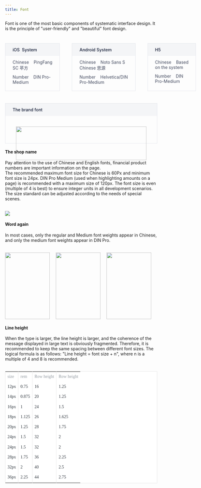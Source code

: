 ```yaml
---
title: Font
---
```

Font is one of the most basic components of systematic interface design. It is the principle of "user-friendly" and "beautiful" font design.

<div class="doc-font-list doc-font-area">
  <div class="doc-font-item">
    <div class="doc-font-title">
      iOS&nbsp;&nbsp;System
    </div>
    <div class="doc-font-text">
      Chinese&nbsp;&nbsp;&nbsp;&nbsp;PingFang  SC 苹方
    </div>
    <div class="doc-font-text">
      Number&nbsp;&nbsp;&nbsp;&nbsp;DIN Pro-Medium
    </div>
  </div>
  <div class="doc-font-item">
    <div class="doc-font-title">
      Android System
    </div>
    <div class="doc-font-text">
      Chinese&nbsp;&nbsp;&nbsp;&nbsp;Noto Sans S Chinese  思源
    </div>
    <div class="doc-font-text">
      Number&nbsp;&nbsp;&nbsp;&nbsp;Helvetica/DIN Pro-Medium
    </div>
  </div>
  <div class="doc-font-item">
    <div class="doc-font-title">
      H5
    </div>
    <div class="doc-font-text">
      Chinese&nbsp;&nbsp;&nbsp;&nbsp;Based on the system
    </div>
    <div class="doc-font-text">
      Number&nbsp;&nbsp;&nbsp;&nbsp;DIN Pro-Medium
    </div>
  </div>
</div>
<div class="doc-font-list doc-font-area">
  <div class="doc-font-item">
    <div class="doc-font-title">
      The brand font
    </div>
    <div class="doc-font-typeface">
      <img src="https://pt-starimg.didistatic.com/static/starimg/img/0gWbj5fuLN1643183908647.png" class="font-typeface-img">
    </div>
  </div>
</div>

<style>
.doc-content-paragraph h4{margin-top:60px}
.doc-font-typeface{padding:35px 35px 15px 35px}
.doc-font-area{margin-top:40px}
.doc-font-list{display:-webkit-box;display:-ms-flexbox;display:flex}
.doc-font-item{-webkit-box-flex:1;-ms-flex:1;flex:1;margin-right:40px;padding-bottom:20px;border:solid 1px #E2E4EA}
.doc-font-item:last-of-type{margin-right:0}
.doc-font-title{padding:12px 24px;background:#F4F5F7;font-size:14px;color:#111A34;font-weight:500}
.doc-font-text{float:left;width:100%;margin-top:12px;padding:0 24px;font-size:14px;color:#41485D;-webkit-box-sizing:border-box;box-sizing:border-box}
.doc-font-text span.l{float:left}
.doc-font-text span.r{float:right}
.font-weight-item{width:220px;height:220px;margin-right:20px}
.font-size-img{max-width:80%!important;margin-top:32px!important}
.font-weight-img{width:100%;height:100%;background-size:100% 100%;}
.font-weight-list{margin-top:32px}
@media (max-width:750px){.doc-font-list{-webkit-box-orient:vertical;-webkit-box-direction:normal;-ms-flex-direction:column;flex-direction:column}
.doc-font-item{max-width:none!important;margin-right:0;margin-bottom:20px}
.font-size-img{max-width:100%!important}
.font-hight-img{height:280px}
}
.font-typeface-img{width:100%;height:100%;background-size:100% 100%;}
.font-table-content{margin-top:32px;margin-bottom:24px}
.font-table{background-color:#fff!important;border:0.5px solid #E5E5E5;
font-family:PingFangSC-Regular;font-size:14px!important;color:#31383F!important;
letter-spacing:0;line-height:28px!important;}
.doc-content-paragraph table td:first-child {width:55%;font-weight:normal!important;
color: #31383F;font-family:none;}
.table-first-tr{font-family:PingFangSC-Regular;font-size:14px;color:#91989F!important;
letter-spacing:0;line-height:28px;}
.first-td-speical{color: #91989F!important;}
.first-td{font-family:none;font-size:14px;color:#31383F;
letter-spacing:0;line-height:28px;}
.table-tr td:not(:first-child){border-left:0.5px solid #E5E5E5!important;}
.doc-content-paragraph table td{padding:5.5px 0 7px 20px}
@media (max-width:750px){.doc-content-paragraph table td{padding:5.5px 0 7px 5px}}
@media (max-width:750px){.font-weight-item:not(:last-child){margin-bottom:20px}}
</style>

#### The shop name

Pay attention to the use of Chinese and English fonts, financial product numbers are important information on the page.<br>
The recommended maximum font size for Chinese is 60Px and minimum font size is 24px. DIN Pro Medium (used when highlighting amounts on a page) is recommended with a maximum size of 120px.
The font size is even (multiple of 4 is best) to ensure integer units in all development scenarios. The size standard can be adjusted according to the needs of special scenes.<br>
<img src="https://pt-starimg.didistatic.com/static/starimg/img/R1ke1asaDm1545968523580.jpg" class="font-size-img">

#### Word again

In most cases, only the regular and Medium font weights appear in Chinese, and only the medium font weights appear in DIN Pro.

<div class="doc-font-list font-weight-list">
  <div class="font-weight-item">
    <img src="https://pt-starimg.didistatic.com/static/starimg/img/KRGD1SwMaB1643185507535.png" class="font-weight-img">
  </div>
  <div class="font-weight-item">
    <img src="https://pt-starimg.didistatic.com/static/starimg/img/NOKvBvStRy1643185339122.png" class="font-weight-img">
  </div>
  <div class="font-weight-item">
    <img src="https://pt-starimg.didistatic.com/static/starimg/img/1Q1n66pE6x1643185338853.png" class="font-weight-img">
  </div>
</div>

#### Line height

When the type is larger, the line height is larger, and the coherence of the message displayed in large text is obviously fragmented. Therefore, it is recommended to keep the same spacing between different font sizes. The logical formula is as follows: "Line height = font size + n", where n is a multiple of 4 and 8 is recommended.
<div class="font-table-content">
  <table class="font-table" border="0" cellspacing="0" cellpadding="0">
    <tr class="table-first-tr table-tr">
      <td class="first-td-speical">size</td>
      <td>rem</td>
      <td>Row height</td>
      <td>Row height</td>
    </tr>
    <tr class="table-tr">
      <td class="first-td">12px</td>
      <td>0.75</td>
      <td>16</td>
      <td>1.25</td>
    </tr>
    <tr class="table-tr">
      <td class="first-td">14px</td>
      <td>0.875</td>
      <td>20</td>
      <td>1.25</td>
    </tr>
    <tr class="table-tr">
      <td class="first-td">16px</td>
      <td>1</td>
      <td>24</td>
      <td>1.5</td>
    </tr>
    <tr class="table-tr">
      <td class="first-td">18px</td>
      <td>1.125</td>
      <td>26</td>
      <td>1.625</td>
    </tr>
    <tr class="table-tr">
      <td class="first-td">20px</td>
      <td>1.25</td>
      <td>28</td>
      <td>1.75</td>
    </tr>
    <tr class="table-tr">
      <td class="first-td">24px</td>
      <td>1.5</td>
      <td>32</td>
      <td>2</td>
    </tr>
    <tr class="table-tr">
      <td class="first-td">24px</td>
      <td>1.5</td>
      <td>32</td>
      <td>2</td>
    </tr>
    <tr class="table-tr">
      <td class="first-td">28px</td>
      <td>1.75</td>
      <td>36</td>
      <td>2.25</td>
    </tr>
    <tr class="table-tr">
      <td class="first-td">32px</td>
      <td>2</td>
      <td>40</td>
      <td>2.5</td>
    </tr>
    <tr class="table-tr">
      <td class="first-td">36px</td>
      <td>2.25</td>
      <td>44</td>
      <td>2.75</td>
    </tr>
  </table>
</div>
